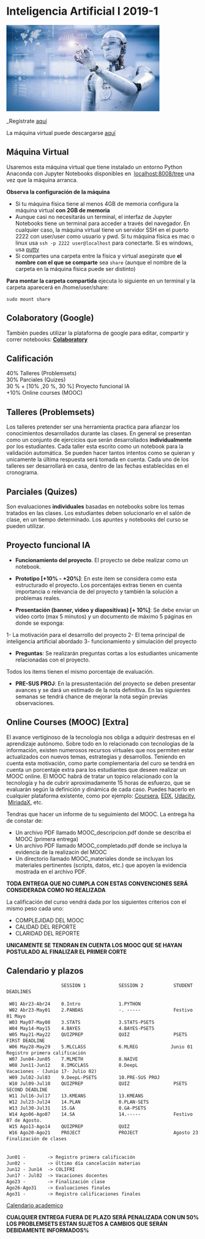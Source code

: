 # Inteligencia Artificial I 2019-1

<img src="/imgs/img_IA.jpg" style="width:400px;">

_Regístrate [aquí](https://forms.gle/DE1TkzdpReve7h8Q8)
                                            
La máquina virtual puede descargarse [aquí](https://drive.google.com/file/d/1X3h7U1JTSnKPTVPzVHeflKuOMv0kG3VN/view?usp=sharing)


## Máquina Virtual

Usaremos esta máquina virtual que tiene instalado un entorno Python Anaconda con Jupyter Notebooks disponibles en  [localhost:8008/tree](http://localhost:8008/tree) una vez que la máquina arranca.

**Observa la configuración de la máquina**

- Si tu máquina física tiene al menos 4GB de memoria configura la máquina virtual **con 2GB de memoria**
- Aunque casi no necesitarás un terminal, el interfaz de Jupyter Notebooks tiene un terminal para acceder a través del navegador. En cualquier caso, la máquina virtual tiene un servidor SSH en el puerto 2222 con user/user como usuario y pwd. Si tu máquina física es mac o linux usa `ssh -p 2222 user@localhost` para conectarte. Si es windows, usa [putty](https://www.putty.org/)
- Si compartes una carpeta entre la física y virtual asegúrate que **el nombre con el que se comparte** sea `share` (aunque el nombre de la carpeta en la máquina física puede ser distinto)

**Para montar la carpeta compartida** ejecuta lo siguiente en un terminal y la carpeta aparecerá en /home/user/share:

    sudo mount share

## Colaboratory (Google)

También puedes utilizar la plataforma de google para editar, compartir y correr notebooks: [**Colaboratory**](https://colab.research.google.com/notebooks/welcome.ipynb) 

## Calificación
40% Talleres (Problemsets)<br/>
30% Parciales (Quizes) <br/>
30 % + [10% ,20 %, 30 %] Proyecto funcional IA <br/>
+10% Online courses (MOOC)

## Talleres (Problemsets)

Los talleres pretender ser una herramienta practica para afianzar los conocimientos desarrollados durante las clases. En general se presentan como un conjunto de ejercicios que serán desarrollados **individualmente** por los estudiantes. Cada taller esta escrito como un notebook para la validación automática. Se pueden hacer tantos intentos como se quieran y unicamente la última respuesta será tomada en cuenta. Cada uno de los talleres ser desarrollará en casa, dentro de las fechas establecidas en el cronograma. 


## Parciales (Quizes)

Son evaluaciones **individuales** basadas en notebooks sobre los temas tratados en las clases. Los estudiantes deben solucionarlo en el salón de clase, en un tiempo determinado. Los apuntes y notebooks del curso se pueden utilizar. 


## Proyecto funcional IA

- **Funcionamiento del proyecto**. El proyecto se debe realizar como un notebook.  

- **Prototipo [+10% - +20%]**:  En este item se considera como esta estructurado el proyecto. Los porcentajes extras tienen en cuenta importancia o relevancia de 
del proyecto y también la solución a problemas  reales.

- **Presentación (banner, video y diapositivas) [+ 10%]**:  Se debe enviar un video corto (max 5 minutos) y un documento de máximo 5 páginas en donde se exponga: 

1- La motivación para el desarrollo del proyecto
2- El tema principal de inteligencia artificial abordado
3- funcionamiento y simulación del proyecto


- **Preguntas**: Se realizarán preguntas cortas a los estudiantes unicamente relacionadas con el proyecto. 
 
Todos los items tienen el mismo porcentaje de evaluación. 

- **PRE-SUS PROJ**: En la presustentación del proyecto se deben presentar avances y se dará un estimado de la nota definitiva. En las siguientes semanas se tendrá chance de mejorar la nota según previas observaciones. 


## Online Courses (MOOC) [Extra]

El avance vertiginoso de la tecnología nos obliga a adquirir destresas en el aprendizaje autónomo. Sobre todo en lo relacionado con tecnologias de la información, existen numerosos recursos virtuales que nos permiten estar actualizados con nuevos temas, estrategias y desarrollos. Teniendo en cuenta esta motivación, como parte complementaria del curo se tendrá en cuenta un porcentaje extra para los estudiantes que deseen realizar un MOOC online. El MOOC habrá de tratar un topico relacionado con la tecnología y ha de cubrir aproximadamente 15 horas de esfuerzo, que se evaluarán según la definición y dinámica de cada caso. Puedes hacerlo en cualquier plataforma existente, como por ejemplo: [Coursera](www.coursera.org), [EDX](www.edx.org), [Udacity](www.udacity.org),  [MiriadaX](https://miriadax.net/), etc.

Tendras que hacer un informe de tu seguimiento del MOOC. La entrega ha de constar de:

- Un archivo PDF llamado MOOC_descripcion.pdf donde se describa el MOOC (primera entrega)
- Un archivo PDF llamado MOOC_completado.pdf donde se incluya la evidencia de la realizacin del MOOC
- Un directorio llamado MOOC_materiales donde se incluyan los materiales pertinentes (scripts, datos, etc.) que apoyen la evidencia mostrada en el archivo PDF.

**TODA ENTREGA QUE NO CUMPLA CON ESTAS CONVENCIONES SERÁ CONSIDERADA COMO NO REALIZADA**

La calificación del curso vendrá dada por los siguientes criterios con el mismo peso cada uno:

- COMPLEJIDAD DEL MOOC
- CALIDAD DEL REPORTE 
- CLARIDAD DEL REPORTE

**UNICAMENTE SE TENDRAN EN CUENTA LOS MOOC QUE SE HAYAN POSTULADO AL FINALIZAR EL PRIMER CORTE**


## Calendario y plazos

                        SESSION 1            SESSION 2           STUDENT DEADLINES

     W01 Abr23-Abr24    0.Intro              1.PYTHON             
     W02 Abr23-May01    2.PANDAS             -. -----            Festivo 01 Mayo
     W03 May07-May08    3.STATS              3.STATS-PSETS
     W04 May14-May15    4.BAYES              4.BAYES-PSETS
     W05 May21-May22    QUIZPREP             QUIZ                PSETS FIRST DEADLINE    
     W06 May28-May29    5.MLCLASS            6.MLREG            Junio 01 Registro primera calificación
     W07 Jun04-Jun05    7.MLMETH             8.NAIVE   
     W08 Jun11-Jun12    8.IMGCLASS           8.DeepL             Vacaciones - (Junio 17- Julio 02)
     W09 Jul02-Jul03    9.DeepL-PSETS        10.PRE-SUS PROJ  
     W10 Jul09-Jul10    QUIZPREP             QUIZ                PSETS SECOND DEADLINE                   
     W11 Jul16-Jul17    13.KMEANS            13.KMEANS                 
     W12 Jul23-Jul24    14.PLAN              0.PLAN-SETS                         
     W13 Jul30-Jul31    15.GA                0.GA-PSETS     
     W14 Ago06-Ago07    14.SA                14.-----            Festivo 07 de Agosto.  	
     W15 Ago13-Ago14    QUIZPREP             QUIZ        
     W16 Ago20-Ago21    PROJECT              PROJECT       	     Agosto 23 Finalización de clases    		                


    Jun01 -        -> Registro primera calificación
    Jun02 -        -> Último día cancelación materias
    Jun12 - Jun14  -> COLIFRI
    Jun17 - Jul02  -> Vacaciones docentes
    Ago23 -        -> Finalización clase
    Ago26-Ago31    -> Evaluaciones finales
    Ago31 -        -> Registro calificaciones finales
    
[Calendario academico](https://www.uis.edu.co/webUIS/es/academia/calendariosAcademicos/2019/acuerdoAcad064_2019.pdf)

**CUALQUIER ENTREGA FUERA DE PLAZO SERÁ PENALIZADA CON UN 50%**
**LOS PROBLEMSETS ESTAN SUJETOS A CAMBIOS QUE SERÁN DEBIDAMENTE INFORMADOS%**
